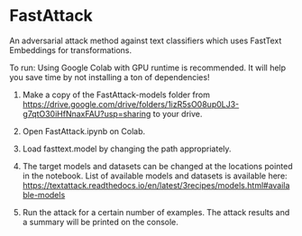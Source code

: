 # FastAttack
An adversarial attack method against text classifiers which uses FastText Embeddings for transformations.

To run: Using Google Colab with GPU runtime is recommended. It will help you save time by not installing a ton of dependencies!

1. Make a copy of the FastAttack-models folder from https://drive.google.com/drive/folders/1izR5sO08up0LJ3-g7qtO30iHfNnaxFAU?usp=sharing to your drive.

2. Open FastAttack.ipynb on Colab.

3. Load fasttext.model by changing the path appropriately.

4. The target models and datasets can be changed at the locations pointed in the notebook. List of available models and datasets is available here:                https://textattack.readthedocs.io/en/latest/3recipes/models.html#available-models

5. Run the attack for a certain number of examples. The attack results and a summary will be printed on the console.
